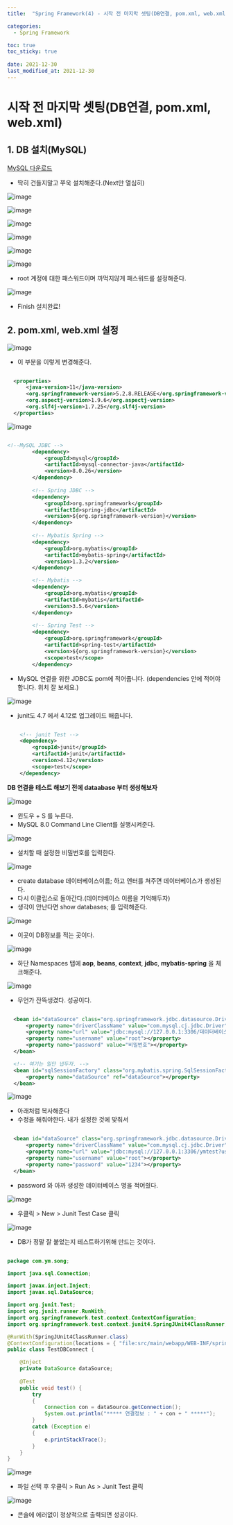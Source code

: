 ```yaml
---
title:  "Spring Framework(4) - 시작 전 마지막 셋팅(DB연결, pom.xml, web.xml)"

categories:
  - Spring Framework

toc: true
toc_sticky: true
 
date: 2021-12-30
last_modified_at: 2021-12-30
---
```


<h1>시작 전 마지막 셋팅(DB연결, pom.xml, web.xml)</h1>


<h2>1. DB 설치(MySQL)</h2>

[MySQL 다운로드](https://dev.mysql.com/downloads/installer/)

- 딱히 건들지말고 쭈욱 설치해준다.(Next만 열심히)


![image](https://user-images.githubusercontent.com/56810348/147713380-455158dc-6866-4a90-8675-f882eb28733e.png)


![image](https://user-images.githubusercontent.com/56810348/147713439-93b6474b-06e9-4385-8a49-945203e3b89d.png)


![image](https://user-images.githubusercontent.com/56810348/147713502-d38b833f-00fe-4c5b-b8eb-16cb34873616.png)


![image](https://user-images.githubusercontent.com/56810348/147713523-d9d730f5-328d-48d2-bc91-801168d4abd8.png)


![image](https://user-images.githubusercontent.com/56810348/147713741-3d2f8718-3d21-4955-95c3-24dc294c63fb.png)


![image](https://user-images.githubusercontent.com/56810348/147713769-9a1c7d32-136e-44b2-95c0-e5c46857fcb9.png)

- root 계정에 대한 패스워드이며 까먹지않게 패스워드를 설정해준다.


![image](https://user-images.githubusercontent.com/56810348/147713858-98506db8-7f35-4bb5-9e60-c72d3e3cab3b.png)

- Finish 설치완료!


<h2>2. pom.xml, web.xml 설정</h2>

![image](https://user-images.githubusercontent.com/56810348/147732106-d3ab04f1-8f2b-4f57-bd57-d43beb1c2a01.png)

- 이 부분을 이렇게 변경해준다.

``` xml

  <properties>
      <java-version>11</java-version>
      <org.springframework-version>5.2.8.RELEASE</org.springframework-version>
      <org.aspectj-version>1.9.6</org.aspectj-version>
      <org.slf4j-version>1.7.25</org.slf4j-version>
  </properties>

```

![image](https://user-images.githubusercontent.com/56810348/147733015-67a20461-496a-4d54-9be0-c2bd3b460827.png)

``` xml

<!--MySQL JDBC -->
		<dependency>
		    <groupId>mysql</groupId>
		    <artifactId>mysql-connector-java</artifactId>
		    <version>8.0.26</version>
		</dependency>
		
		<!-- Spring JDBC -->
		<dependency>
		    <groupId>org.springframework</groupId>
		    <artifactId>spring-jdbc</artifactId>
		    <version>${org.springframework-version}</version>
		</dependency>
		
		<!-- Mybatis Spring -->
		<dependency>
		    <groupId>org.mybatis</groupId>
		    <artifactId>mybatis-spring</artifactId>
		    <version>1.3.2</version>
		</dependency>

		<!-- Mybatis -->
		<dependency>
		    <groupId>org.mybatis</groupId>
		    <artifactId>mybatis</artifactId>
		    <version>3.5.6</version>
		</dependency>
		
		<!-- Spring Test -->
		<dependency>
		    <groupId>org.springframework</groupId>
		    <artifactId>spring-test</artifactId>
		    <version>${org.springframework-version}</version>
		    <scope>test</scope>
		</dependency>

```

- MySQL 연결을 위한 JDBC도 pom에 적어줍니다. (dependencies 안에 적어야합니다. 위치 잘 보세요.)


![image](https://user-images.githubusercontent.com/56810348/147733755-be31f0fa-7b5d-4ff5-9b73-16fe7ee7e3c3.png)

- junit도 4.7 에서 4.12로 업그레이드 해줍니다.

``` xml

    <!-- junit Test -->
    <dependency>
        <groupId>junit</groupId>
        <artifactId>junit</artifactId>
        <version>4.12</version>
        <scope>test</scope>
    </dependency> 

```


**DB 연결을 테스트 해보기 전에 dataabase 부터 생성해보자**

![image](https://user-images.githubusercontent.com/56810348/147734325-0c40740a-652a-44e2-b853-6767eb2e6847.png)

- 윈도우 + S 를 누른다.
- MySQL 8.0 Command Line Client를 실행시켜준다.


![image](https://user-images.githubusercontent.com/56810348/147734380-1a334355-a6a4-4628-a27c-046ca98ad876.png)

- 설치할 때 설정한 비밀번호를 입력한다.


![image](https://user-images.githubusercontent.com/56810348/147734469-dcef0c3e-6a03-4799-b8f7-9a0a780b9a49.png)

- create database 데이터베이스이름; 하고 엔터를 쳐주면 데이터베이스가 생성된다.
- 다시 이클립스로 돌아간다.(데이터베이스 이름을 기억해두자)
- 생각이 안난다면 show databases; 를 입력해준다.


![image](https://user-images.githubusercontent.com/56810348/147734669-fac1f691-156c-4736-8aa8-c67c59607216.png)

- 이곳이 DB정보를 적는 곳이다.


![image](https://user-images.githubusercontent.com/56810348/147734805-354878db-ddf0-44f0-b7af-4899d8ecaee4.png)

- 하단 Namespaces 탭에 **aop**, **beans**, **context**, **jdbc**, **mybatis-spring** 을 체크해준다.


![image](https://user-images.githubusercontent.com/56810348/147734977-37e62478-6c8d-49d9-8ef3-41777c3b86c8.png)

- 무언가 잔뜩생겼다. 성공이다.


```xml

  <bean id="dataSource" class="org.springframework.jdbc.datasource.DriverManagerDataSource">
      <property name="driverClassName" value="com.mysql.cj.jdbc.Driver"></property>
      <property name="url" value="jdbc:mysql://127.0.0.1:3306/데이터베이스 이름?useSSL=false&amp;serverTimezone=UTC"></property>
      <property name="username" value="root"></property>
      <property name="password" value="비밀번호"></property>
  </bean>

  <!-- 여기는 일단 냅두자. -->
  <bean id="sqlSessionFactory" class="org.mybatis.spring.SqlSessionFactoryBean">
      <property name="dataSource" ref="dataSource"></property>
  </bean>

```

![image](https://user-images.githubusercontent.com/56810348/147735593-dc8b0551-5416-480f-94fb-d4fd6a75de62.png)

- 아래처럼 복사해준다
- 수정을 해줘야한다. 내가 설정한 것에 맞춰서

```xml

  <bean id="dataSource" class="org.springframework.jdbc.datasource.DriverManagerDataSource">
      <property name="driverClassName" value="com.mysql.cj.jdbc.Driver"></property>
      <property name="url" value="jdbc:mysql://127.0.0.1:3306/ymtest?useSSL=false&amp;serverTimezone=UTC"></property>
      <property name="username" value="root"></property>
      <property name="password" value="1234"></property>
  </bean>

```

- password 와 아까 생성한 데이터베이스 명을 적어줬다.


![image](https://user-images.githubusercontent.com/56810348/147735908-d788396d-aa50-4fc9-93a2-4b744bd90a0c.png)

- 우클릭 > New > Junit Test Case 클릭



![image](https://user-images.githubusercontent.com/56810348/147736055-ef2d9c04-ae25-4378-86e6-da96cac64f93.png)

- DB가 정말 잘 붙었는지 테스트하기위해 만드는 것이다.


```java

package com.ym.song;

import java.sql.Connection;

import javax.inject.Inject;
import javax.sql.DataSource;

import org.junit.Test;
import org.junit.runner.RunWith;
import org.springframework.test.context.ContextConfiguration;
import org.springframework.test.context.junit4.SpringJUnit4ClassRunner;

@RunWith(SpringJUnit4ClassRunner.class)
@ContextConfiguration(locations = { "file:src/main/webapp/WEB-INF/spring/**/root-context.xml" })
public class TestDBConnect {

	@Inject
    private DataSource dataSource;
	
	@Test
	public void test() {
		try  
		{
			Connection con = dataSource.getConnection();
			System.out.println("***** 연결정보 : " + con + " *****");
        } 
		catch (Exception e) 
		{
            e.printStackTrace();
        }
	}
}

```


![image](https://user-images.githubusercontent.com/56810348/147736446-cc6e9a40-0f11-487d-ac97-65ec8d7881c7.png)

- 파일 선택 후 우클릭 > Run As > Junit Test 클릭



![image](https://user-images.githubusercontent.com/56810348/147736537-ce95fd6b-58ee-413f-a617-c9bf32d9bfe9.png)

- 콘솔에 에러없이 정상적으로 출력되면 성공이다.